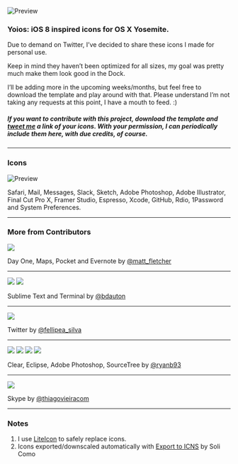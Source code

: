 ![Preview](https://raw.githubusercontent.com/mmarfil/yoios/master/preview.png)

### Yoios: iOS 8 inspired icons for OS X Yosemite.

Due to demand on Twitter, I’ve decided to share these icons I made for personal use.

Keep in mind they haven’t been optimized for all sizes, my goal was pretty much make them look good in the Dock.

I’ll be adding more in the upcoming weeks/months, but feel free to download the template and play around with that. Please understand I’m not taking any requests at this point, I have a mouth to feed. :)

##### If you want to contribute with this project, download the template and [tweet me](http://twitter.com/marcelomarfil) a link of your icons. With your permission, I can periodically include them here, with due credits, of course.

---

### Icons

![Preview](https://raw.githubusercontent.com/mmarfil/yoios/master/Previews/yoios_preview.png)

Safari, Mail, Messages, Slack, Sketch, Adobe Photoshop, Adobe Illustrator, Final Cut Pro X, Framer Studio, Espresso, Xcode, GitHub, Rdio, 1Password and System Preferences.

---

### More from Contributors

![](https://raw.githubusercontent.com/mmarfil/yoios/master/Previews/matt_preview.png)


Day One, Maps, Pocket and Evernote by [@matt_fletcher](http://twitter.com/matt_fletcher)

---

![](https://raw.githubusercontent.com/mmarfil/yoios/master/Previews/benjamin_sublime.png) ![](https://raw.githubusercontent.com/mmarfil/yoios/master/Previews/benjamin_terminal.png) 

Sublime Text and Terminal by [@bdauton](http://twitter.com/bdauton)

---

![](https://raw.githubusercontent.com/mmarfil/yoios/master/Previews/felipe_twitter.png)

Twitter by [@fellipea_silva](http://twitter.com/fellipea_silva)

---

![](https://raw.githubusercontent.com/mmarfil/yoios/master/Previews/ryan_clear.png) ![](https://raw.githubusercontent.com/mmarfil/yoios/master/Previews/ryan_eclipse.png) ![](https://raw.githubusercontent.com/mmarfil/yoios/master/Previews/ryan_photoshop.png) ![](https://raw.githubusercontent.com/mmarfil/yoios/master/Previews/ryan_sourcetree.png)

Clear, Eclipse, Adobe Photoshop, SourceTree by [@ryanb93](http://twitter.com/ryanb93)

---

![](https://raw.githubusercontent.com/mmarfil/yoios/master/Previews/thiago_skype.png)

Skype by [@thiagovieiracom](http://twitter.com/thiagovieiracom)

---

### Notes

1. I use [LiteIcon](http://www.freemacsoft.net/liteicon/) to safely replace icons.
2. Icons exported/downscaled automatically with [Export to ICNS](https://github.com/solicomo/export-to-icns) by Soli Como
